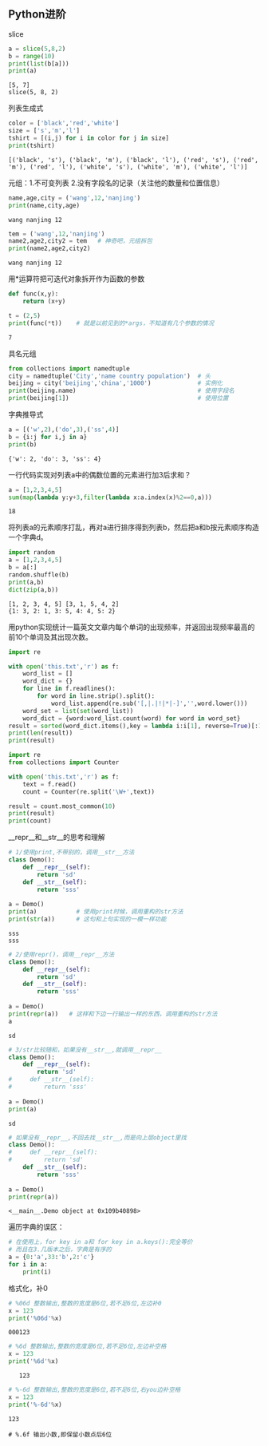 ## Python进阶

slice

```Python
a = slice(5,8,2)
b = range(10)
print(list(b[a]))
print(a)
```

```
[5, 7]
slice(5, 8, 2)
```

列表生成式

```Python
color = ['black','red','white']
size = ['s','m','l']
tshirt = [(i,j) for i in color for j in size]
print(tshirt)
```

```
[('black', 's'), ('black', 'm'), ('black', 'l'), ('red', 's'), ('red', 'm'), ('red', 'l'), ('white', 's'), ('white', 'm'), ('white', 'l')]
```

元组：1.不可变列表  2.没有字段名的记录（关注他的数量和位置信息）

```python 
name,age,city = ('wang',12,'nanjing')
print(name,city,age)
```

```
wang nanjing 12
```

```Python
tem = ('wang',12,'nanjing')
name2,age2,city2 = tem   # 神奇吧，元组拆包
print(name2,age2,city2)
```

```
wang nanjing 12
```

用*运算符把可迭代对象拆开作为函数的参数

```Python
def func(x,y):
    return (x+y)

t = (2,5)
print(func(*t))    # 就是以前见到的*args，不知道有几个参数的情况
```

```
7
```

具名元组

```python 
from collections import namedtuple
city = namedtuple('City','name country population')  # 头
beijing = city('beijing','china','1000')             # 实例化 
print(beijing.name)                                  # 使用字段名
print(beijing[1])                                    # 使用位置

```

字典推导式

```python 
a = [('w',2),('do',3),('ss',4)]
b = {i:j for i,j in a}
print(b)
```

```
{'w': 2, 'do': 3, 'ss': 4}
```

一行代码实现对列表a中的偶数位置的元素进行加3后求和？

```python 
a = [1,2,3,4,5]
sum(map(lambda y:y+3,filter(lambda x:a.index(x)%2==0,a)))
```

```
18
```

将列表a的元素顺序打乱，再对a进行排序得到列表b，然后把a和b按元素顺序构造一个字典d。

```python 
import random
a = [1,2,3,4,5]
b = a[:]
random.shuffle(b)
print(a,b)
dict(zip(a,b))
```

```
[1, 2, 3, 4, 5] [3, 1, 5, 4, 2]
{1: 3, 2: 1, 3: 5, 4: 4, 5: 2}
```

用python实现统计一篇英文文章内每个单词的出现频率，并返回出现频率最高的前10个单词及其出现次数。

```Python
import re

with open('this.txt','r') as f:
    word_list = []
    word_dict = {}
    for line in f.readlines():
        for word in line.strip().split():
            word_list.append(re.sub('[,|.|!|*|-]','',word.lower()))
    word_set = list(set(word_list))
    word_dict = {word:word_list.count(word) for word in word_set}
result = sorted(word_dict.items(),key = lambda i:i[1], reverse=True)[:10]
print(len(result))
print(result)
```

```python 
import re
from collections import Counter

with open('this.txt','r') as f:
    text = f.read()
    count = Counter(re.split('\W+',text))

result = count.most_common(10)
print(result)
print(count)
```

 __repr__和__str__的思考和理解

```Python
# 1/使用print,不带别的，调用__str__方法
class Demo():
    def __repr__(self):
        return 'sd'
    def __str__(self):
        return 'sss'
    
a = Demo()
print(a)           # 使用print时候，调用重构的str方法
print(str(a))      # 这句和上句实现的一模一样功能
```

```
sss
sss
```

```python 
# 2/使用repr()，调用__repr__方法
class Demo():
    def __repr__(self):
        return 'sd'
    def __str__(self):
        return 'sss'
    
a = Demo()
print(repr(a))   # 这样和下边一行输出一样的东西，调用重构的str方法
a
```

```
sd
```

```python 
# 3/str比较随和，如果没有__str__,就调用__repr__
class Demo():
    def __repr__(self):
        return 'sd'
#     def __str__(self):
#         return 'sss'
    
a = Demo()
print(a)
```

```
sd
```

```Python
# 如果没有__repr__,不回去找__str__,而是向上层object里找
class Demo():
#     def __repr__(self):
#         return 'sd'
    def __str__(self):
        return 'sss'
    
a = Demo()
print(repr(a))
```

```
<__main__.Demo object at 0x109b40898>
```

遍历字典的误区：

```Python
# 在使用上，for key in a和 for key in a.keys():完全等价
# 而且在3.几版本之后，字典是有序的
a = {0:'a',33:'b',2:'c'}
for i in a:
    print(i)
```

格式化，补0

```Python
# %06d 整数输出,整数的宽度是6位,若不足6位,左边补0
x = 123
print('%06d'%x)
```

```
000123
```

```python 
# %6d 整数输出,整数的宽度是6位,若不足6位,左边补空格
x = 123
print('%6d'%x)
```

```
   123
```

```python 
# %-6d 整数输出,整数的宽度是6位,若不足6位,右you边补空格
x = 123
print('%-6d'%x)
```

```
123   
```

```
# %.6f 输出小数,即保留小数点后6位
```

